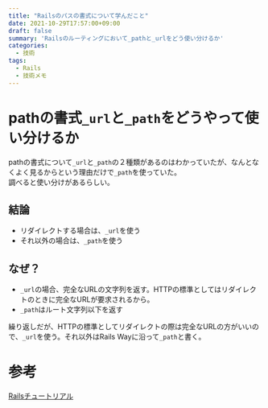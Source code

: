 ```yaml
---
title: "Railsのパスの書式について学んだこと"
date: 2021-10-29T17:57:00+09:00
draft: false
summary: 'Railsのルーティングにおいて_pathと_urlをどう使い分けるか'
categories:
  - 技術
tags:
  - Rails
  - 技術メモ
---
```


# pathの書式`_url`と`_path`をどうやって使い分けるか

pathの書式について`_url`と`_path`の２種類があるのはわかっていたが、なんとなくよく見るからという理由だけで`_path`を使っていた。  
調べると使い分けがあるらしい。  

## 結論

- リダイレクトする場合は、`_url`を使う
- それ以外の場合は、`_path`を使う

## なぜ？

- `_url`の場合、完全なURLの文字列を返す。HTTPの標準としてはリダイレクトのときに完全なURLが要求されるから。  
- `_path`はルート文字列以下を返す  

繰り返しだが、HTTPの標準としてリダイレクトの際は完全なURLの方がいいので、`_url`を使う。それ以外はRails Wayに沿って`_path`と書く。  

# 参考
[Railsチュートリアル](https://railstutorial.jp/chapters/filling_in_the_layout?version=6.0#sec-rails_routes)
